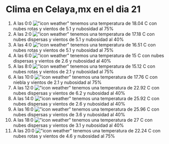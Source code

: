 # Clima en Celaya,mx en el dia 21

1. A las 0:0 !["icon weather"](http://openweathermap.org/img/w/04n.png) tenemos una temperatura de 18.04 C con nubes rotas y  vientos de 5.1 y nubosidad al 75%
1. A las 2:0 !["icon weather"](http://openweathermap.org/img/w/03n.png) tenemos una temperatura de 17.18 C con nubes dispersas y  vientos de 5.1 y nubosidad al 40%
1. A las 4:0 !["icon weather"](http://openweathermap.org/img/w/04n.png) tenemos una temperatura de 16.51 C con nubes rotas y  vientos de 5.1 y nubosidad al 75%
1. A las 6:0 !["icon weather"](http://openweathermap.org/img/w/03n.png) tenemos una temperatura de 15 C con nubes dispersas y  vientos de 2.6 y nubosidad al 40%
1. A las 8:0 !["icon weather"](http://openweathermap.org/img/w/04d.png) tenemos una temperatura de 15.12 C con nubes rotas y  vientos de 2.1 y nubosidad al 75%
1. A las 10:0 !["icon weather"](http://openweathermap.org/img/w/50d.png) tenemos una temperatura de 17.76 C con niebla y  vientos de 2.1 y nubosidad al 75%
1. A las 12:0 !["icon weather"](http://openweathermap.org/img/w/03d.png) tenemos una temperatura de 22.92 C con nubes dispersas y  vientos de 6.2 y nubosidad al 40%
1. A las 14:0 !["icon weather"](http://openweathermap.org/img/w/03d.png) tenemos una temperatura de 25.92 C con nubes dispersas y  vientos de 2.6 y nubosidad al 40%
1. A las 16:0 !["icon weather"](http://openweathermap.org/img/w/03d.png) tenemos una temperatura de 25.96 C con nubes dispersas y  vientos de 3.6 y nubosidad al 40%
1. A las 18:0 !["icon weather"](http://openweathermap.org/img/w/03d.png) tenemos una temperatura de 27 C con nubes dispersas y  vientos de 3.1 y nubosidad al 40%
1. A las 20:0 !["icon weather"](http://openweathermap.org/img/w/04n.png) tenemos una temperatura de 22.24 C con nubes rotas y  vientos de 4.6 y nubosidad al 75%
